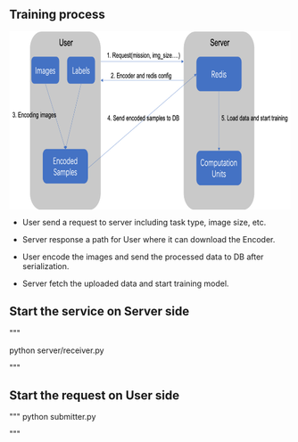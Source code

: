 ## Training process

<img src='../../../images/split_flow.png' width = "1000" height = "320" align="middle"/>


- User send a request to server including task type, image size, etc.

- Server response a path for User where it can download the Encoder.

- User encode the images and send the processed data to DB after serialization.

- Server fetch the uploaded data and start training model.


## Start the service on Server side

"""

python server/receiver.py 

"""

## Start the request on User side 

"""
python submitter.py

"""

 
